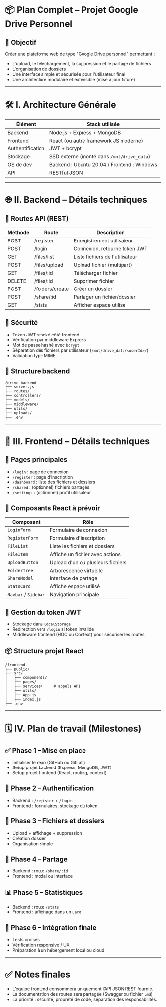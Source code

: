 # 📦 Plan Complet – Projet Google Drive Personnel

## 🧭 Objectif

Créer une plateforme web de type "Google Drive personnel" permettant :
- L'upload, le téléchargement, la suppression et le partage de fichiers
- L'organisation de dossiers
- Une interface simple et sécurisée pour l'utilisateur final
- Une architecture modulaire et extensible (mise à jour future)

---

# 🛠️ I. Architecture Générale

| Élément     | Stack utilisée                        |
|-------------|----------------------------------------|
| Backend     | Node.js + Express + MongoDB            |
| Frontend    | React (ou autre framework JS moderne)  |
| Authentification | JWT + bcrypt                      |
| Stockage    | SSD externe (monté dans `/mnt/drive_data`) |
| OS de dev   | Backend : Ubuntu 20.04 / Frontend : Windows |
| API         | RESTful JSON                           |

---

# 🌐 II. Backend – Détails techniques

## 📁 Routes API (REST)

| Méthode | Route           | Description                          |
|---------|------------------|--------------------------------------|
| POST    | /register         | Enregistrement utilisateur           |
| POST    | /login            | Connexion, retourne token JWT        |
| GET     | /files/list       | Liste fichiers de l'utilisateur      |
| POST    | /files/upload     | Upload fichier (multipart)           |
| GET     | /files/:id        | Télécharger fichier                  |
| DELETE  | /files/:id        | Supprimer fichier                    |
| POST    | /folders/create   | Créer un dossier                     |
| POST    | /share/:id        | Partager un fichier/dossier          |
| GET     | /stats            | Afficher espace utilisé              |

## 🔐 Sécurité

- Token JWT stocké côté frontend
- Vérification par middleware Express
- Mot de passe hashé avec `bcrypt`
- Séparation des fichiers par utilisateur (`/mnt/drive_data/<userId>/`)
- Validation type MIME

## 📂 Structure backend

```
/drive-backend
├── server.js
├── routes/
├── controllers/
├── models/
├── middleware/
├── utils/
├── uploads/
├── .env
```

---

# 🎨 III. Frontend – Détails techniques

## 📄 Pages principales

- `/login` : page de connexion
- `/register` : page d’inscription
- `/dashboard` : liste des fichiers et dossiers
- `/shared` : (optionnel) fichiers partagés
- `/settings` : (optionnel) profil utilisateur

## 🧩 Composants React à prévoir

| Composant         | Rôle                                         |
|-------------------|----------------------------------------------|
| `LoginForm`       | Formulaire de connexion                      |
| `RegisterForm`    | Formulaire d'inscription                     |
| `FileList`        | Liste les fichiers et dossiers               |
| `FileItem`        | Affiche un fichier avec actions              |
| `UploadButton`    | Upload d'un ou plusieurs fichiers            |
| `FolderTree`      | Arborescence virtuelle                       |
| `ShareModal`      | Interface de partage                         |
| `StatsCard`       | Affiche espace utilisé                       |
| `Navbar` / `Sidebar` | Navigation principale                    |

## 🔐 Gestion du token JWT

- Stockage dans `localStorage`
- Redirection vers `/login` si token invalide
- Middleware frontend (HOC ou Context) pour sécuriser les routes

## 📦 Structure projet React

```
/frontend
├── public/
├── src/
│   ├── components/
│   ├── pages/
│   ├── services/     # appels API
│   ├── utils/
│   ├── App.js
│   ├── index.js
├── .env
```

---

# 🗓️ IV. Plan de travail (Milestones)

## ✅ Phase 1 – Mise en place

- Initialiser le repo (GitHub ou GitLab)
- Setup projet backend (Express, MongoDB, JWT)
- Setup projet frontend (React, routing, context)

## 🔐 Phase 2 – Authentification

- Backend : `/register` + `/login`
- Frontend : formulaires, stockage du token

## 📁 Phase 3 – Fichiers et dossiers

- Upload + affichage + suppression
- Création dossier
- Organisation simple

## 👥 Phase 4 – Partage

- Backend : route `/share/:id`
- Frontend : modal ou interface

## 📊 Phase 5 – Statistiques

- Backend : route `/stats`
- Frontend : affichage dans un `Card`

## 🔄 Phase 6 – Intégration finale

- Tests croisés
- Vérification responsive / UX
- Préparation à un hébergement local ou cloud

---

# ✅ Notes finales

- L’équipe frontend consommera uniquement l’API JSON REST fournie.
- La documentation des routes sera partagée (Swagger ou fichier `.md`)
- La priorité : sécurité, propreté de code, séparation des responsabilités.